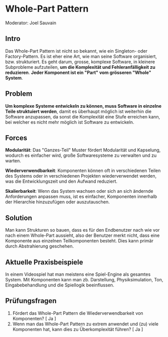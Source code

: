 # Whole-Part Pattern
Moderator: Joel Sauvain

## Intro
Das Whole-Part Pattern ist nicht so bekannt, wie ein Singleton- oder Factory-Pattern. Es ist eher eine Art, wie man seine Software organisiert, bzw. strukturiert. Es geht darum, grosse, komplexe Software, in kleinere Subprobleme aufzuteilen, **um die Komplexität und Fehleranfälligkeit zu reduzieren**.
**Jeder Komponent ist ein "Part" vom grösseren "Whole" System**.


## Problem

**Um komplexe Systeme entwickeln zu können, muss Software in einzelne Teile struktuiert werden**, damit es überhaupt möglich ist weiterhin die Software anzupassen, da sonst die Komplexität eine Stufe erreichen kann, bei welcher es nicht mehr möglich ist Software zu entwickeln.

## Forces

**Modularität**: Das "Ganzes-Teil" Muster fördert Modularität und Kapselung, wodurch es einfacher wird, große Softwaresysteme zu verwalten und zu warten.

**Wiederverwendbarkeit**: Komponenten können oft in verschiedenen Teilen des Systems oder in verschiedenen Projekten wiederverwendet werden, was die Entwicklungszeit und den Aufwand reduziert.

**Skalierbarkeit**: Wenn das System wachsen oder sich an sich ändernde Anforderungen anpassen muss, ist es einfacher, Komponenten innerhalb der Hierarchie hinzuzufügen oder auszutauschen.

## Solution

Man kann Strukturen so bauen, dass es für den Endbenutzer nach wie vor nach einem Whole-Part aussieht, also der Benutzer merkt nicht, dass eine Komponente aus einzelnen Teilkomponenten besteht. Dies kann primär durch Abstrahierung geschehen.

## Aktuelle Praxisbeispiele

In einem Videospiel hat man meistens eine Spiel-Engine als gesamtes System. Mit Komponenten kann man zb.  Darstellung, Physiksimulation, Ton, Eingabebehandlung und die Spiellogik beeinflussen.

## Prüfungsfragen
1. Fördert das Whole-Part Pattern die Wiederverwendbarkeit von Komponenten? [ Ja ]
2. Wenn man das Whole-Part Pattern zu extrem anwendet und (zu) viele Komponenten hat, kann dies zu Überkomplexität führen? [ Ja ]
